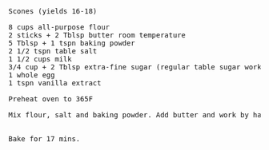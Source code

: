 <pre>
Scones (yields 16-18)

8 cups all-purpose flour 
2 sticks + 2 Tblsp butter room temperature
5 Tblsp + 1 tspn baking powder 
2 1/2 tspn table salt 
1 1/2 cups milk 
3/4 cup + 2 Tblsp extra-fine sugar (regular table sugar works too; measure out 1 cup & remove 2 Tblsp to save time)
1 whole egg 
1 tspn vanilla extract 

Preheat oven to 365F

Mix flour, salt and baking powder. Add butter and work by hand into the flour until a sandy texture. In a separate bowl mix together milk, sugar, egg and vanilla. Reserving 2-3 tablespoons of the liquid, add milk mixture to the flour and mix until it comes together and is not sticky.  DO NOT OVERWORK.  Roll out in a sheet about an 1” thick. Cut into scones (2.5” is ideal) Place on baking sheet, brush the tops with reserved  milk mixture. 


Bake for 17 mins.
</pre>
